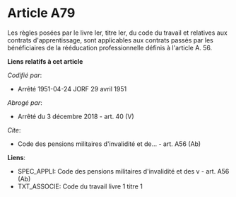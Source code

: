 # Article A79

Les règles posées par le livre Ier, titre Ier, du code du travail et relatives aux contrats d'apprentissage, sont applicables
aux contrats passés par les bénéficiaires de la rééducation professionnelle définis à l'article A. 56.

**Liens relatifs à cet article**

_Codifié par_:

  - Arrêté 1951-04-24 JORF 29 avril 1951

_Abrogé par_:

  - Arrêté du 3 décembre 2018 - art. 40 (V)

_Cite_:

  - Code des pensions militaires d'invalidité et de... - art. A56 (Ab)

**Liens**:

  - SPEC_APPLI: Code des pensions militaires d'invalidité et des v - art. A56 (Ab)
  - TXT_ASSOCIE: Code du travail livre 1 titre 1

